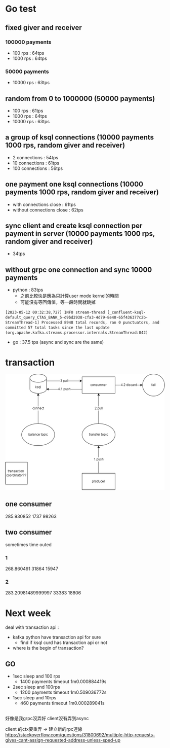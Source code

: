 # Go test 
## fixed giver and receiver
### 100000 payments
- 100 rps : 64tps
- 1000 rps : 64tps
### 50000 payments
- 10000 rps : 63tps
## random from 0 to 1000000 (50000 payments)
- 100 rps : 61tps
- 1000 rps : 64tps
- 10000 rps : 63tps
## a group of ksql connections (10000 payments 1000 rps, random giver and receiver)
- 2 connections : 54tps
- 10 connections : 61tps
- 100 connections : 56tps
## one payment one ksql connections (10000 payments 1000 rps, random giver and receiver)
- with connections close : 61tps
- without connections close : 62tps
## sync client and create ksql connection per payment in server (10000 payments 1000 rps, random giver and receiver)
- 34tps
##  without grpc one connection and sync 10000 payments
- python : 83tps
    - 之前比較快是應為只計算user mode kernel的時間 
    - 可能沒有等回傳值，等一段時間就跳掉
```
[2023-05-12 00:32:38,727] INFO stream-thread [_confluent-ksql-default_query_CTAS_BANK_5-d9bd2938-cfa3-4d79-8e40-65f436377c2b-StreamThread-1] Processed 8948 total records, ran 0 punctuators, and committed 57 total tasks since the last update (org.apache.kafka.streams.processor.internals.StreamThread:842)
```
- go : 37.5 tps (async and sync are the same)

# transaction
![](https://github.com/xoxonut/transaction/blob/main/transaction.drawio.png)
## one consumer

285.930852
1737 98263

## two consumer
sometimes time outed
### 1

268.860491
31864 15947

### 2

283.20981489999997
33383 18806

# Next week 
deal with transaction api :
* kafka python have transaction api for sure
    * find if ksql curd has transaction api or not
* where is the begin of transaction?
## GO
- 1sec sleep and 100 rps
    -   1400 payments timeout 1m0.000884419s
- 2sec sleep and 100rps
    - 1200 payments timeout 1m0.509036772s
- 1sec sleep and 10rps
    - 460 payments timeout 1m0.000289041s

##
好像是我grpc沒弄好 client沒有弄到async

client 的ctx要重弄 -> 建立新的rpc連線
https://stackoverflow.com/questions/31800692/multiple-http-requests-gives-cant-assign-requested-address-unless-sped-up
